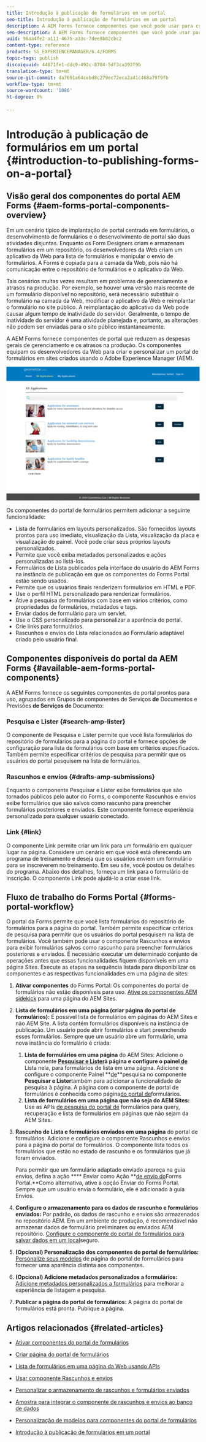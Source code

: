 ```yaml
---
title: Introdução à publicação de formulários em um portal
seo-title: Introdução à publicação de formulários em um portal
description: A AEM Forms fornece componentes que você pode usar para criar o portal de formulários. Este artigo apresenta os componentes disponíveis do portal de formulários.
seo-description: A AEM Forms fornece componentes que você pode usar para criar o portal de formulários. Este artigo apresenta os componentes disponíveis do portal de formulários.
uuid: 96aa4fe2-a111-4675-a33c-7dee8b82cbc2
content-type: reference
products: SG_EXPERIENCEMANAGER/6.4/FORMS
topic-tags: publish
discoiquuid: 44871fe1-ddc9-492c-8784-5df3ca392f9b
translation-type: tm+mt
source-git-commit: da7691a64cebd8c279ec72eca2a41c468a79f9fb
workflow-type: tm+mt
source-wordcount: '1086'
ht-degree: 0%

---
```



# Introdução à publicação de formulários em um portal {#introduction-to-publishing-forms-on-a-portal}

## Visão geral dos componentes do portal AEM Forms {#aem-forms-portal-components-overview}

Em um cenário típico de implantação de portal centrado em formulários, o desenvolvimento de formulários e o desenvolvimento de portal são duas atividades disjuntas. Enquanto os Form Designers criam e armazenam formulários em um repositório, os desenvolvedores da Web criam um aplicativo da Web para lista de formulários e manipular o envio de formulários. A Forms é copiada para a camada da Web, pois não há comunicação entre o repositório de formulários e o aplicativo da Web.

Tais cenários muitas vezes resultam em problemas de gerenciamento e atrasos na produção. Por exemplo, se houver uma versão mais recente de um formulário disponível no repositório, será necessário substituir o formulário na camada da Web, modificar o aplicativo da Web e reimplantar o formulário no site público. A reimplantação do aplicativo da Web pode causar algum tempo de inatividade do servidor. Geralmente, o tempo de inatividade do servidor é uma atividade planejada e, portanto, as alterações não podem ser enviadas para o site público instantaneamente.

A AEM Forms fornece componentes de portal que reduzem as despesas gerais de gerenciamento e os atrasos na produção. Os componentes equipam os desenvolvedores da Web para criar e personalizar um portal de formulários em sites criados usando o Adobe Experience Manager (AEM).

![Portal AEM Forms](assets/aem-forms-portal.png)

Os componentes do portal de formulários permitem adicionar a seguinte funcionalidade:

* Lista de formulários em layouts personalizados. São fornecidos layouts prontos para uso imediato, visualização da Lista, visualização da placa e visualização do painel. Você pode criar seus próprios layouts personalizados.
* Permite que você exiba metadados personalizados e ações personalizadas ao listá-los.
* Formulários de Lista publicados pela interface do usuário do AEM Forms na instância de publicação em que os componentes do Forms Portal estão sendo usados.
* Permite que os usuários finais renderizem formulários em HTML e PDF.
* Use o perfil HTML personalizado para renderizar formulários.
* Ative a pesquisa de formulários com base em vários critérios, como propriedades de formulários, metadados e tags.
* Enviar dados de formulário para um servlet.
* Use o CSS personalizado para personalizar a aparência do portal.
* Crie links para formulários.
* Rascunhos e envios do Lista relacionados ao Formulário adaptável criado pelo usuário final.

## Componentes disponíveis do portal da AEM Forms {#available-aem-forms-portal-components}

A AEM Forms fornece os seguintes componentes de portal prontos para uso, agrupados em Grupos de componentes de Serviços **de** Documentos e Previsões **de Serviços de** Documento:

### Pesquisa e Lister {#search-amp-lister}

O componente de Pesquisa e Lister permite que você lista formulários do repositório de formulários para a página do portal e fornece opções de configuração para lista de formulários com base em critérios especificados. Também permite especificar critérios de pesquisa para permitir que os usuários do portal pesquisem na lista de formulários.

### Rascunhos e envios {#drafts-amp-submissions}

Enquanto o componente Pesquisar e Lister exibe formulários que são tornados públicos pelo autor do Forms, o componente Rascunhos e envios exibe formulários que são salvos como rascunho para preencher formulários posteriores e enviados. Este componente fornece experiência personalizada para qualquer usuário conectado.

### Link {#link}

O componente Link permite criar um link para um formulário em qualquer lugar na página. Considere um cenário em que você está oferecendo um programa de treinamento e deseja que os usuários enviem um formulário para se inscreverem no treinamento. Em seu site, você postou os detalhes do programa. Abaixo dos detalhes, forneça um link para o formulário de inscrição. O componente Link pode ajudá-lo a criar esse link.

## Fluxo de trabalho do Forms Portal {#forms-portal-workflow}

O portal da Forms permite que você lista formulários do repositório de formulários para a página do portal. Também permite especificar critérios de pesquisa para permitir que os usuários do portal pesquisem na lista de formulários. Você também pode usar o componente Rascunhos e envios para exibir formulários salvos como rascunho para preencher formulários posteriores e enviados. É necessário executar um determinado conjunto de operações antes que essas funcionalidades fiquem disponíveis em uma página Sites. Execute as etapas na sequência listada para disponibilizar os componentes e as respectivas funcionalidades em uma página de sites:

1. **Ativar componentes** do Forms Portal: Os componentes do portal de formulários não estão disponíveis para uso. [Ative os componentes AEM sidekick](/help/forms/using/enabling-forms-portal-components.md) para uma página do AEM Sites.
1. **Lista de formulários em uma página (criar página do portal de formulários):** É possível lista de formulários em páginas do AEM Sites e não AEM Site. A lista contém formulários disponíveis na instância de publicação. Um usuário pode abrir formulários e start preenchendo esses formulários. Sempre que um usuário abre um formulário, uma nova instância do formulário é criada:

   1. **Lista de formulários em uma página** do AEM Sites: Adicione o componente **[Pesquisar e Lister](/help/forms/using/creating-form-portal-page.md)**à página e configure o painel**[ de](/help/forms/using/creating-form-portal-page.md#p-list-pane-p)** Lista nela, para formulários de lista em uma página. Adicione e configure o componente Painel **[de](/help/forms/using/creating-form-portal-page.md#search-pane)**pesquisa no componente **Pesquisar e Lister**também para adicionar a funcionalidade de pesquisa à página. A página com o componente de portal de formulários é conhecida como página[do portal de](/help/forms/using/creating-form-portal-page.md)formulários.
   1. **Lista de formulários em uma página que não seja do AEM Sites:** Use as APIs [de pesquisa do portal de](/help/forms/using/listing-forms-webpage-using-apis.md) formulários para query, recuperação e lista de formulários em páginas que não sejam da AEM Sites.

1. **Rascunho de Lista e formulários enviados em uma página** do portal de formulários: Adicione e configure o componente Rascunhos e envios para a página do portal de formulários. O componente lista todos os formulários que estão no estado de rascunho e os formulários que já foram enviados.

   Para permitir que um formulário adaptado enviado apareça na guia envios, defina a ação **** Enviar como Ação **[de envio do](https://helpx.adobe.com/in/experience-manager/6-4/forms/using/configuring-submit-actions.html)Forms Portal.**Como alternativa, ative a opção Enviar do Forms Portal. Sempre que um usuário envia o formulário, ele é adicionado à guia Envios.

1. **Configure o armazenamento para os dados de rascunho e formulários enviados:** Por padrão, os dados de rascunho e envios são armazenados no repositório AEM. Em um ambiente de produção, é recomendável não armazenar dados de formulário preliminares ou enviados AEM repositório. [Configure o componente do portal de formulários para salvar dados em um local](/help/forms/using/draft-submission-component.md#customizing-the-storage)seguro.
1. **(Opcional) Personalização dos componentes do portal de formulários:**  [Personalize seus modelos](/help/forms/using/customizing-templates-forms-portal-components.md) de página do portal de formulários para fornecer uma aparência distinta aos componentes.
1. **(Opcional) Adicione metadados personalizados a formulários:** [Adicione metadados personalizados a formulários](/help/forms/using/customizing-templates-forms-portal-components.md) para melhorar a experiência de listagem e pesquisa.
1. **Publicar a página do portal de formulários:** A página do portal de formulários está pronta. Publique a página.

## Artigos relacionados {#related-articles}

* [Ativar componentes do portal de formulários](/help/forms/using/enabling-forms-portal-components.md)
* [Criar página do portal de formulários](/help/forms/using/creating-form-portal-page.md)
* [Lista de formulários em uma página da Web usando APIs](/help/forms/using/listing-forms-webpage-using-apis.md)
* [Usar componente Rascunhos e envios](/help/forms/using/draft-submission-component.md)
* [Personalizar o armazenamento de rascunhos e formulários enviados](/help/forms/using/draft-submission-component.md#customizing-the-storage)
* [Amostra para integrar o componente de rascunhos e envios ao banco de dados](https://helpx.adobe.com/in/experience-manager/6-4/forms/using/integrate-draft-submission-database.html)

* [Personalização de modelos para componentes do portal de formulários](/help/forms/using/customizing-templates-forms-portal-components.md)
* [Introdução à publicação de formulários em um portal](/help/forms/using/introduction-publishing-forms.md)

